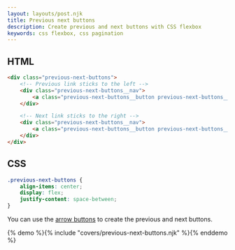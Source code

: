 ```yaml
---
layout: layouts/post.njk
title: Previous next buttons
description: Create previous and next buttons with CSS flexbox
keywords: css flexbox, css pagination
---
```


## HTML

```html
<div class="previous-next-buttons">
    <!-- Previous link sticks to the left -->
    <div class="previous-next-buttons__nav">
        <a class="previous-next-buttons__button previous-next-buttons__button--l"></a>
    </div>

    <!-- Next link sticks to the right -->
    <div class="previous-next-buttons__nav">
        <a class="previous-next-buttons__button previous-next-buttons__button--r"></a>
    </div>
</div>
```

## CSS

```css
.previous-next-buttons {
    align-items: center;
    display: flex;
    justify-content: space-between;
}
```

You can use the [arrow buttons](/arrow-buttons/) to create the previous and next buttons.

{% demo %}{% include "covers/previous-next-buttons.njk" %}{% enddemo %}
